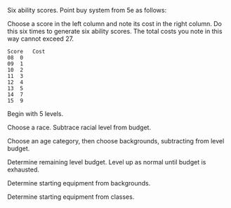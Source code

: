 Six ability scores. Point buy system from 5e as follows:

Choose a score in the left column and note its cost in the right column.
Do this six times to generate six ability scores.
The total costs you note in this way cannot exceed 27.

	Score	Cost
	08	0
	09	1
	10	2
	11	3
	12	4
	13	5
	14	7
	15	9

Begin with 5 levels.

Choose a race. Subtrace racial level from budget.

Choose an age category, then choose backgrounds, subtracting from level budget.

Determine remaining level budget. Level up as normal until budget is exhausted.

Determine starting equipment from backgrounds.

Determine starting equipment from classes.
